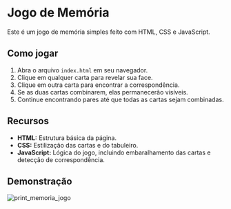 # Jogo de Memória

Este é um jogo de memória simples feito com HTML, CSS e JavaScript.

## Como jogar

1. Abra o arquivo `index.html` em seu navegador.
2. Clique em qualquer carta para revelar sua face.
3. Clique em outra carta para encontrar a correspondência.
4. Se as duas cartas combinarem, elas permanecerão visíveis.
5. Continue encontrando pares até que todas as cartas sejam combinadas.

## Recursos

- **HTML:** Estrutura básica da página.
- **CSS:** Estilização das cartas e do tabuleiro.
- **JavaScript:** Lógica do jogo, incluindo embaralhamento das cartas e detecção de correspondência.

## Demonstração 
![print_memoria_jogo](https://github.com/brunoroddrigues/Jogo-da-Memoria/assets/142831593/e4154ca3-4c6a-43a5-9fd9-d7608b668110)
